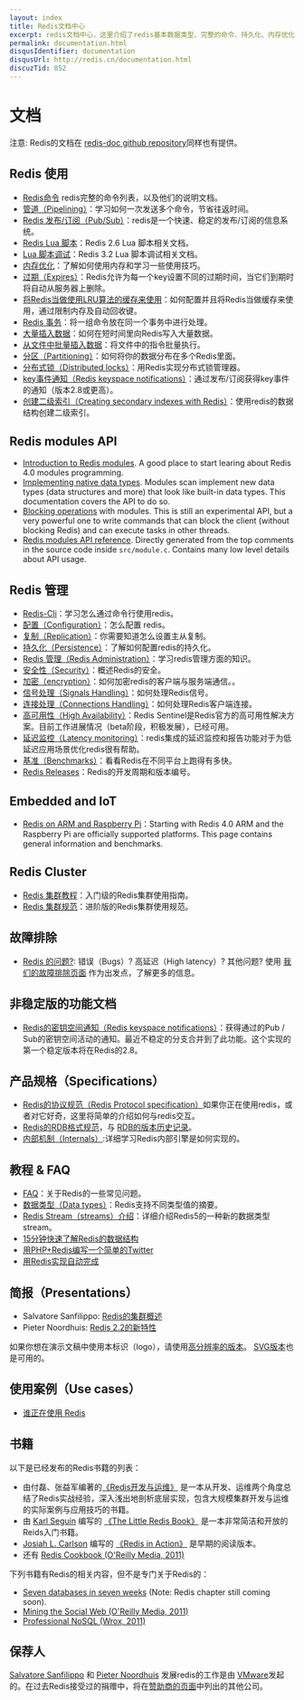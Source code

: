 ```yaml
---
layout: index
title: Redis文档中心
excerpt: redis文档中心，这里介绍了redis基本数据类型、完整的命令、持久化、内存优化等一系列redis基本功能和配置使用的介绍文档。
permalink: documentation.html
disqusIdentifier: documentation
disqusUrl: http://redis.cn/documentation.html
discuzTid: 852
---
```


<h1>文档</h1>
        
<p>注意: Redis的文档在 <a href="http://github.com/antirez/redis-doc">redis-doc github repository</a>同样也有提供。</p>


<h2>Redis 使用</h2>

<ul>
<li><a href="./commands.html">Redis命令</a> redis完整的命令列表，以及他们的说明文档。</li>
<li><a href="./topics/pipelining.html">管道（Pipelining）</a>：学习如何一次发送多个命令，节省往返时间。</li>
<li><a href="topics/pubsub.html">Redis 发布/订阅（Pub/Sub）</a>：redis是一个快速、稳定的发布/订阅的信息系统。</li>
<li><a href="./commands/eval.html">Redis Lua 脚本</a>：Redis 2.6 Lua 脚本相关文档。</li>
<li><a href="./topics/ldb.html">Lua 脚本调试</a>：Redis 3.2 Lua 脚本调试相关文档。</li>
<li><a href="./topics/memory-optimization.html">内存优化</a>：了解如何使用内存和学习一些使用技巧。</li>
<li><a href="./commands/expire.html">过期（Expires）</a>：Redis允许为每一个key设置不同的过期时间，当它们到期时将自动从服务器上删除。</li>
<li><a href="./topics/lru-cache.html">将Redis当做使用LRU算法的缓存来使用</a>：如何配置并且将Redis当做缓存来使用，通过限制内存及自动回收键。</li>
<li><a href="./topics/transactions.html">Redis 事务</a>：将一组命令放在同一个事务中进行处理。</li>
<li><a href="./topics/mass-insert.html">大量插入数据</a>：如何在短时间里向Redis写入大量数据。</li>
<li><a href="./topics/batch-insert.html">从文件中批量插入数据</a>：将文件中的指令批量执行。</li>
<li><a href="./topics/partitioning.html">分区（Partitioning）</a>：如何将你的数据分布在多个Redis里面。</li>
<li><a href="./topics/distlock.html">分布式锁（Distributed locks）</a>：用Redis实现分布式锁管理器。</li>
<li><a href="./topics/notifications.html">key事件通知（Redis keyspace notifications）</a>：通过发布/订阅获得key事件的通知（版本2.8或更高）。</li>
<li><a href="./topics/indexes.html">创建二级索引（Creating secondary indexes with Redis）</a>：使用redis的数据结构创建二级索引。</li>
</ul>

## Redis modules API
* [Introduction to Redis modules](/topics/modules-intro.html). A good place to start learing about Redis 4.0 modules programming.
* [Implementing native data types](/topics/modules-native-types.html). Modules scan implement new data types (data structures and more) that look like built-in data types. This documentation covers the API to do so.
* [Blocking operations](topics/modules-blocking-ops.html)  with modules. This is still an experimental API, but a very powerful one to write commands that can block the client (without blocking Redis) and can execute tasks in other threads.
* [Redis modules API reference](topics/modules-api-ref.html). Directly generated from the top comments in the source code inside `src/module.c`. Contains many low level details about API usage.


<h2>Redis 管理</h2>

<ul>
<li><a href="./topics/rediscli.html">Redis-Cli</a>：学习怎么通过命令行使用redis。</li>
<li><a href="./topics/config.html">配置（Configuration）</a>：怎么配置 redis。</li>
<li><a href="./topics/replication.html">复制（Replication）</a>：你需要知道怎么设置主从复制。</li>
<li><a href="./topics/persistence.html">持久化（Persistence）</a>：了解如何配置redis的持久化。</li>
<li><a href="./topics/admin.html">Redis 管理（Redis Administration）</a>：学习redis管理方面的知识。</li>
<li><a href="./topics/security.html">安全性（Security）</a>：概述Redis的安全。</li>
<li><a href="./topics/encryption.html">加密（encryption）</a>：如何加密redis的客户端与服务端通信。。</li>
<li><a href="./topics/signals.html">信号处理（Signals Handling）</a>：如何处理Redis信号。</li>
<li><a href="./topics/clients.html">连接处理（Connections Handling）</a>：如何处理Redis客户端连接。</li>
<li><a href="./topics/sentinel.html">高可用性（High Availability）</a>：Redis Sentinel是Redis官方的高可用性解决方案。目前工作进展情况（beta阶段，积极发展），已经可用。</li>
<li><a href="./topics/latency-monitor.html">延迟监控（Latency monitoring）</a>：redis集成的延迟监控和报告功能对于为低延迟应用场景优化redis很有帮助。</li>
<li><a href="./topics/benchmarks.html">基准（Benchmarks）</a>：看看Redis在不同平台上跑得有多快。</li>
<li><a href="./topics/releases.html">Redis Releases</a>：Redis的开发周期和版本编号。</li>
</ul>

<h2>Embedded and IoT</h2>

<ul>
<li><a href="./topics/ARM.html">Redis on ARM and Raspberry Pi</a>：Starting with Redis 4.0 ARM and the Raspberry Pi are officially supported platforms. This page contains general information and benchmarks.</li>
</ul>

<h2>Redis Cluster</h2>

<ul>
<li><a href="./topics/cluster-tutorial.html">Redis 集群教程</a>：入门级的Redis集群使用指南。</li>
<li><a href="./topics/cluster-spec.html">Redis 集群规范</a>：进阶版的Redis集群使用规范。</li>
</ul>

<h2>故障排除</h2>

<ul>
<li><a href="./topics/problems.html">Redis 的问题?</a>: 错误（Bugs）? 高延迟（High latency）? 其他问题? 使用 <a href="./topics/problems.html">我们的故障排除页面</a> 作为出发点，了解更多的信息。</li>
</ul>

<h2>非稳定版的功能文档</h2>

<ul>
<li><a href="./topics/notifications.html">Redis的密钥空间通知（Redis keyspace notifications）</a>：获得通过的Pub / Sub的密钥空间活动的通知。最近不稳定的分支合并到了此功能。这个实现的第一个稳定版本将在Redis的2.8。</li>
</ul>

<h2>产品规格（Specifications）</h2>

<ul>
<li><a href="./topics/protocol.html">Redis的协议规范（Redis Protocol specification）</a>如果你正在使用redis，或者对它好奇，这里将简单的介绍如何与redis交互。</li>
<li><a href="https://github.com/sripathikrishnan/redis-rdb-tools/wiki/Redis-RDB-Dump-File-Format">Redis的RDB格式规范</a>，与 <a href="https://github.com/sripathikrishnan/redis-rdb-tools/blob/master/docs/RDB_Version_History.textile">RDB的版本历史记录</a>。</li>
<li><a href="./topics/internals.html">内部机制（Internals）</a>:详细学习Redis内部引擎是如何实现的。</li>
</ul>

<h2>教程 &amp; FAQ</h2>

<ul>
<li><a href="./topics/faq.html">FAQ</a>：关于Redis的一些常见问题。</li>
<li><a href="./topics/data-types.html">数据类型（Data types）</a>：Redis支持不同类型值的摘要。</li>
<li><a href="./topics/streams-intro.html">Redis Stream（streams）介绍</a>：详细介绍Redis5的一种新的数据类型stream。</li>
<li><a href="./topics/data-types-intro.html">15分钟快速了解Redis的数据结构</a></li>
<li><a href="./topics/twitter-clone.html">用PHP+Redis编写一个简单的Twitter</a></li>
<li><a href="http://antirez.com/post/autocomplete-with-redis.html">用Redis实现自动完成</a></li>
</ul>

<h2>简报（Presentations）</h2>

<ul>
<li>Salvatore Sanfilippo: <a href="http://redis.io/presentation/Redis_Cluster.pdf">Redis的集群概述</a></li>
<li>Pieter Noordhuis: <a href="http://redis.io/presentation/Pnoordhuis_whats_new_in_2_2.pdf">Redis 2.2的新特性</a></li>
</ul>

<p>如果你想在演示文稿中使用本标识（logo），请使用<a href="http://redis.io/images/redis-300dpi.png">高分辨率的版本</a>。 <a href="http://redis.io/images/redis-logo.svg">SVG版本</a>也是可用的。</p>

<h2>使用案例（Use cases）</h2>

<ul>
<li><a href="./topics/whos-using-redis.html">谁正在使用 Redis</a></li>
</ul>

<h2>书籍</h2>

<p>以下是已经发布的Redis书籍的列表：</p>

<ul>
<li>由付磊、张益军编著的<a href="https://cachecloud.github.io/2016/10/24/Redis3%E5%BC%80%E5%8F%91%E8%BF%90%E7%BB%B4%E6%9C%80%E4%BD%B3%E5%AE%9E%E8%B7%B5-%E7%9B%AE%E5%BD%95/" target="_blank">《Redis开发与运维》</a>  是一本从开发、运维两个角度总结了Redis实战经验，深入浅出地剖析底层实现，包含大规模集群开发与运维的实际案例与应用技巧的书籍。</li>

<li>由 <a href="http://twitter.com/karlseguin">Karl Seguin</a> 编写的 <a href="http://openmymind.net/2012/1/23/The-Little-Redis-Book/">《The Little Redis Book》</a>  是一本非常简洁和开放的Reids入门书籍。</li>
<li><a href="http://twitter.com/dr_josiah">Josiah L. Carlson</a> 编写的 <a href="http://www.manning.com/carlson/">《Redis in Action》</a> 是早期的阅读版本。</li>
<li>还有 <a href="http://shop.oreilly.com/product/0636920020127.do">Redis Cookbook (O&#39;Reilly Media, 2011)</a></li>
</ul>

<p>下列书籍有Redis的相关内容，但不是专门关于Redis的：</p>

<ul>
<li><a href="http://pragprog.com/book/rwdata/seven-databases-in-seven-weeks">Seven databases in seven weeks</a> (Note: Redis chapter still coming soon).</li>
<li><a href="http://shop.oreilly.com/product/0636920010203.do">Mining the Social Web (O&#39;Reilly Media, 2011)</a></li>
<li><a href="http://www.wrox.com/WileyCDA/WroxTitle/Professional-NoSQL.productCd-047094224X.html">Professional NoSQL (Wrox, 2011)</a></li>
</ul>

<h2>保荐人</h2>

<p> <a href="http://antirez.com">Salvatore Sanfilippo</a> 和 <a href="http://twitter.com/pnoordhuis">Pieter Noordhuis</a> 发展redis的工作是由 <a href="http://vmware.com">VMware</a>发起的。在过去Redis接受过的捐赠中，将在<a href="./topics/sponsors.html">赞助商的页面</a>中列出的其他公司。 </p>
